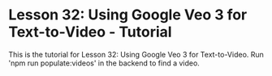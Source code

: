 # Lesson 32: Using Google Veo 3 for Text-to-Video - Tutorial

This is the tutorial for Lesson 32: Using Google Veo 3 for Text-to-Video. Run 'npm run populate:videos' in the backend to find a video.